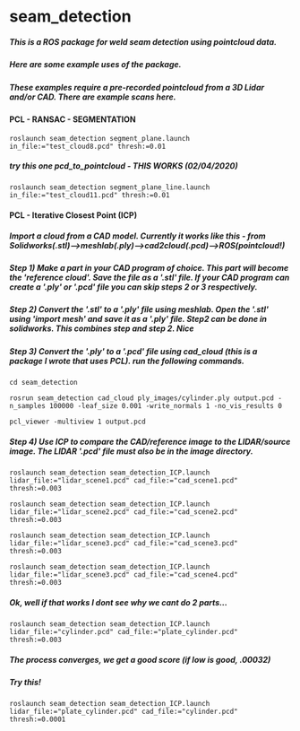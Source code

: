 # seam_detection

##### This is a ROS package for weld seam detection using pointcloud data.

##### Here are some example uses of the package.

##### These examples require a pre-recorded pointcloud from a 3D Lidar and/or CAD. There are example scans here.

#### PCL - RANSAC - SEGMENTATION

`roslaunch seam_detection segment_plane.launch in_file:="test_cloud8.pcd" thresh:=0.01`

##### try this one pcd_to_pointcloud - THIS WORKS (02/04/2020)

`roslaunch seam_detection segment_plane_line.launch in_file:="test_cloud11.pcd" thresh:=0.01`

#### PCL - Iterative Closest Point (ICP)

##### Import a cloud from a CAD model. Currently it works like this - from Solidworks(.stl)-->meshlab(.ply)-->cad2cloud(.pcd)-->ROS(pointcloud!)

##### Step 1) Make a part in your CAD program of choice. This part will become the 'reference cloud'. Save the file as a '.stl' file. If your CAD program can create a '.ply' or '.pcd' file you can skip steps 2 or 3 respectively.

##### Step 2) Convert the '.stl' to a '.ply' file using meshlab. Open the '.stl' using 'import mesh' and save it as a '.ply' file. Step2 can be done in solidworks. This combines step and step 2. Nice

##### Step 3) Convert the '.ply' to a '.pcd' file using cad_cloud (this is a package I wrote that uses PCL). run the following commands.

`cd seam_detection`

`rosrun seam_detection cad_cloud ply_images/cylinder.ply output.pcd -n_samples 100000 -leaf_size 0.001 -write_normals 1 -no_vis_results 0`

`pcl_viewer -multiview 1 output.pcd`

##### Step 4) Use ICP to compare the CAD/reference image to the LIDAR/source image. The LIDAR '.pcd' file must also be in the image directory.

`roslaunch seam_detection seam_detection_ICP.launch lidar_file:="lidar_scene1.pcd" cad_file:="cad_scene1.pcd"  thresh:=0.003`

`roslaunch seam_detection seam_detection_ICP.launch lidar_file:="lidar_scene2.pcd" cad_file:="cad_scene2.pcd"  thresh:=0.003`

`roslaunch seam_detection seam_detection_ICP.launch lidar_file:="lidar_scene3.pcd" cad_file:="cad_scene3.pcd"  thresh:=0.003`

`roslaunch seam_detection seam_detection_ICP.launch lidar_file:="lidar_scene3.pcd" cad_file:="cad_scene4.pcd"  thresh:=0.003`

##### Ok, well if that works I dont see why we cant do 2 parts...


`roslaunch seam_detection seam_detection_ICP.launch lidar_file:="cylinder.pcd" cad_file:="plate_cylinder.pcd"  thresh:=0.003`
##### The process converges, we get a good score (if low is good, .00032)

##### Try this!

`roslaunch seam_detection seam_detection_ICP.launch lidar_file:="plate_cylinder.pcd" cad_file:="cylinder.pcd"  thresh:=0.0001`
